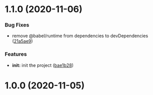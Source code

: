 # 1.1.0 (2020-11-06)


### Bug Fixes

* remove @babel/runtime from dependencies to devDependencies ([21a5ae9](https://github.com/yangJianWeb/galaxy-validator/commit/21a5ae9558705c8b84035999d50e40d5fbb2cf9d))


### Features

* **init:** init the project ([bae1b28](https://github.com/yangJianWeb/galaxy-validator/commit/bae1b283389fadca6defc48b8e7a67bf1b7dfbcd))



# 1.0.0 (2020-11-05)



